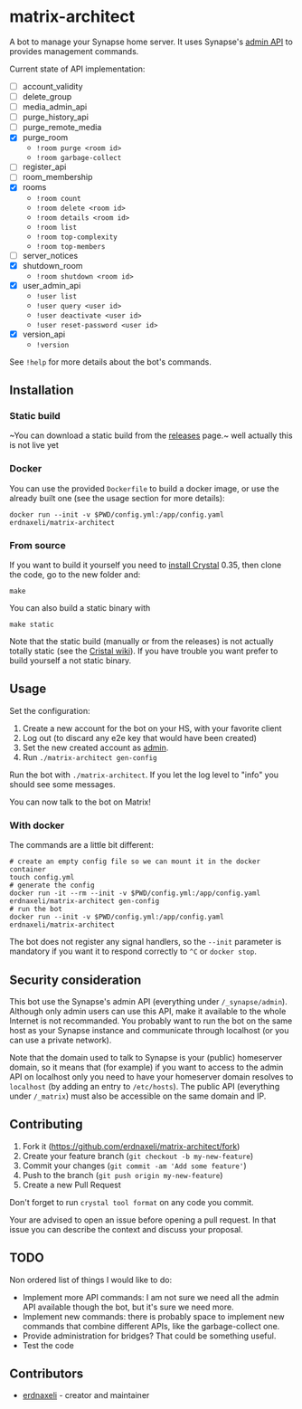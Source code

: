 # matrix-architect

A bot to manage your Synapse home server.
It uses Synapse's [admin API](https://github.com/matrix-org/synapse/tree/master/docs/admin_api)
to provides management commands.

Current state of API implementation:
* [ ] account_validity
* [ ] delete_group
* [ ] media_admin_api
* [ ] purge_history_api
* [ ] purge_remote_media
* [x] purge_room
  * `!room purge <room id>`
  * `!room garbage-collect`
* [ ] register_api
* [ ] room_membership
* [x] rooms
  * `!room count`
  * `!room delete <room id>`
  * `!room details <room id>`
  * `!room list`
  * `!room top-complexity`
  * `!room top-members`
* [ ] server_notices
* [x] shutdown_room
  * `!room shutdown <room id>`
* [x] user_admin_api
  * `!user list`
  * `!user query <user id>`
  * `!user deactivate <user id>`
  * `!user reset-password <user id>`
* [x] version_api
  * `!version`

See `!help` for more details about the bot's commands.

## Installation

### Static build

~You can download a static build from the [releases](https://github.com/erdnaxeli/matrix-architect/releases) page.~ well actually this is not live yet

### Docker

You can use the provided `Dockerfile` to build a docker image, or use the already built one (see the usage section for more details):
```
docker run --init -v $PWD/config.yml:/app/config.yaml erdnaxeli/matrix-architect
```

### From source

If you want to build it yourself you need to [install Crystal](https://crystal-lang.org/install/) 0.35, then clone the code, go to the new folder and:

```
make
```

You can also build a static binary with
```
make static
```

Note that the static build (manually or from the releases) is not actually totally
static (see the [Cristal wiki](https://github.com/crystal-lang/crystal/wiki/Static-Linking)).
If you have trouble you want prefer to build yourself a not static binary.

## Usage

Set the configuration:

1. Create a new account for the bot on your HS, with your favorite client
2. Log out (to discard any e2e key that would have been created)
4. Set the new created account as
[admin](https://github.com/matrix-org/synapse/tree/master/docs/admin_api).
3. Run `./matrix-architect gen-config`

Run the bot with `./matrix-architect`. If you let the log level to "info" you should
see some messages.

You can now talk to the bot on Matrix!

### With docker

The commands are a little bit different:
```
# create an empty config file so we can mount it in the docker container
touch config.yml
# generate the config
docker run -it --rm --init -v $PWD/config.yml:/app/config.yaml erdnaxeli/matrix-architect gen-config
# run the bot
docker run --init -v $PWD/config.yml:/app/config.yaml erdnaxeli/matrix-architect
```

The bot does not register any signal handlers, so the `--init` parameter is mandatory
if you want it to respond correctly to `^C` or `docker stop`.

## Security consideration

This bot use the Synapse's admin API (everything under `/_synapse/admin`).
Although only admin users can use this API, make it available to the whole Internet
is not recommanded. You probably want to run the bot on the same host as your
Synapse instance and communicate through localhost (or you can use a private network).

Note that the domain used to talk to Synapse is your (public) homeserver domain,
so it means that (for example) if you want to access to the admin API on localhost
only you need to have your homeserver domain resolves to `localhost` (by adding an
entry to `/etc/hosts`). The public API (everything under `/_matrix`) must also be
accessible on the same domain and IP.

## Contributing

1. Fork it (<https://github.com/erdnaxeli/matrix-architect/fork>)
2. Create your feature branch (`git checkout -b my-new-feature`)
3. Commit your changes (`git commit -am 'Add some feature'`)
4. Push to the branch (`git push origin my-new-feature`)
5. Create a new Pull Request

Don't forget to run `crystal tool format` on any code you commit.

Your are advised to open an issue before opening a pull request.
In that issue you can describe the context and discuss your proposal.

## TODO

Non ordered list of things I would like to do:

* Implement more API commands:
I am not sure we need all the admin API available though the bot, but it's sure we need more.
* Implement new commands:
there is probably space to implement new commands that combine different APIs,
like the garbage-collect one.
* Provide administration for bridges? That could be something useful.
* Test the code

## Contributors

- [erdnaxeli](https://github.com/erdnaxeli) - creator and maintainer
